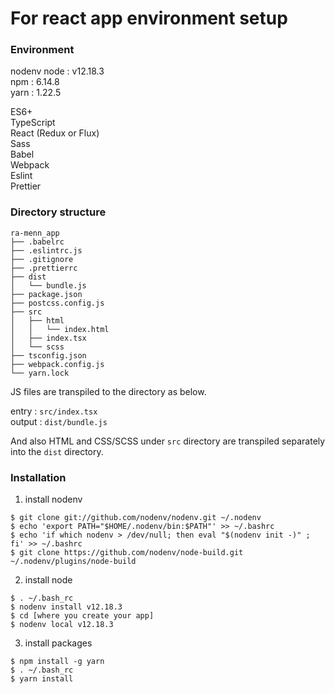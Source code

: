 # For react app environment setup

### Environment
nodenv
node : v12.18.3  
npm : 6.14.8  
yarn : 1.22.5  

ES6+  
TypeScript  
React (Redux or Flux)  
Sass  
Babel  
Webpack  
Eslint  
Prettier  

### Directory structure

```
ra-menn_app
├── .babelrc
├── .eslintrc.js
├── .gitignore
├── .prettierrc
├── dist
│   └── bundle.js
├── package.json
├── postcss.config.js
├── src
│   ├── html
│   │   └── index.html
│   ├── index.tsx
│   └── scss
├── tsconfig.json
├── webpack.config.js
└── yarn.lock
```

JS files are transpiled to the directory as below.

entry : `src/index.tsx`  
output : `dist/bundle.js`  

And also HTML and CSS/SCSS under `src` directory are transpiled separately
into the `dist` directory.


### Installation

1. install nodenv
```
$ git clone git://github.com/nodenv/nodenv.git ~/.nodenv
$ echo 'export PATH="$HOME/.nodenv/bin:$PATH"' >> ~/.bashrc
$ echo 'if which nodenv > /dev/null; then eval "$(nodenv init -)" ; fi' >> ~/.bashrc
$ git clone https://github.com/nodenv/node-build.git ~/.nodenv/plugins/node-build
```

2. install node
```
$ . ~/.bash_rc
$ nodenv install v12.18.3
$ cd [where you create your app]
$ nodenv local v12.18.3
```

3. install packages
```
$ npm install -g yarn
$ . ~/.bash_rc
$ yarn install
```
